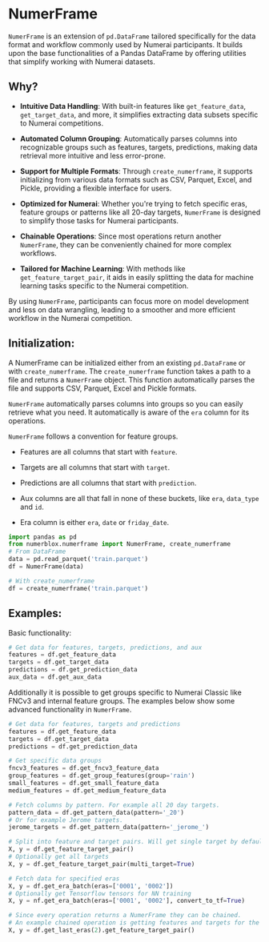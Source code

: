 # NumerFrame

`NumerFrame` is an extension of `pd.DataFrame` tailored specifically for the data format and workflow commonly used by Numerai participants. It builds upon the base functionalities of a Pandas DataFrame by offering utilities that simplify working with Numerai datasets.

## Why?
- **Intuitive Data Handling**: With built-in features like `get_feature_data`, `get_target_data`, and more, it simplifies extracting data subsets specific to Numerai competitions.
  
- **Automated Column Grouping**: Automatically parses columns into recognizable groups such as features, targets, predictions, making data retrieval more intuitive and less error-prone.
  
- **Support for Multiple Formats**: Through `create_numerframe`, it supports initializing from various data formats such as CSV, Parquet, Excel, and Pickle, providing a flexible interface for users.
  
- **Optimized for Numerai**: Whether you're trying to fetch specific eras, feature groups or patterns like all 20-day targets, `NumerFrame` is designed to simplify those tasks for Numerai participants.
  
- **Chainable Operations**: Since most operations return another `NumerFrame`, they can be conveniently chained for more complex workflows.
  
- **Tailored for Machine Learning**: With methods like `get_feature_target_pair`, it aids in easily splitting the data for machine learning tasks specific to the Numerai competition.
  
By using `NumerFrame`, participants can focus more on model development and less on data wrangling, leading to a smoother and more efficient workflow in the Numerai competition.


## Initialization:
A NumerFrame can be initialized either from an existing `pd.DataFrame` or with `create_numerframe`. The `create_numerframe` function takes a path to a file and returns a `NumerFrame` object. This function automatically parses the file and supports CSV, Parquet, Excel and Pickle formats.

`NumerFrame` automatically parses columns into groups so you can easily retrieve what you need. It automatically is aware of the `era` column for its operations. 

`NumerFrame` follows a convention for feature groups.

- Features are all columns that start with `feature`.

- Targets are all columns that start with `target`.

- Predictions are all columns that start with `prediction`.

- Aux columns are all that fall in none of these buckets, like `era`, `data_type` and `id`. 

- Era column is either `era`, `date` or `friday_date`.

```py
import pandas as pd
from numerblox.numerframe import NumerFrame, create_numerframe
# From DataFrame
data = pd.read_parquet('train.parquet')
df = NumerFrame(data)

# With create_numerframe
df = create_numerframe('train.parquet')
```


## Examples:

Basic functionality: 
```py
# Get data for features, targets, predictions, and aux
features = df.get_feature_data
targets = df.get_target_data
predictions = df.get_prediction_data
aux_data = df.get_aux_data
```

Additionally it is possible to get groups specific to Numerai Classic like FNCv3 and internal feature groups. The examples below show some advanced functionality in `NumerFrame`.

```py
# Get data for features, targets and predictions
features = df.get_feature_data
targets = df.get_target_data
predictions = df.get_prediction_data

# Get specific data groups
fncv3_features = df.get_fncv3_feature_data
group_features = df.get_group_features(group='rain')
small_features = df.get_small_feature_data
medium_features = df.get_medium_feature_data

# Fetch columns by pattern. For example all 20 day targets.
pattern_data = df.get_pattern_data(pattern='_20')
# Or for example Jerome targets.
jerome_targets = df.get_pattern_data(pattern='_jerome_')

# Split into feature and target pairs. Will get single target by default.
X, y = df.get_feature_target_pair()
# Optionally get all targets
X, y = df.get_feature_target_pair(multi_target=True)

# Fetch data for specified eras
X, y = df.get_era_batch(eras=['0001', '0002'])
# Optionally get Tensorflow tensors for NN training
X, y = nf.get_era_batch(eras=['0001', '0002'], convert_to_tf=True)

# Since every operation returns a NumerFrame they can be chained.
# An example chained operation is getting features and targets for the last 2 eras.
X, y = df.get_last_eras(2).get_feature_target_pair()
```

